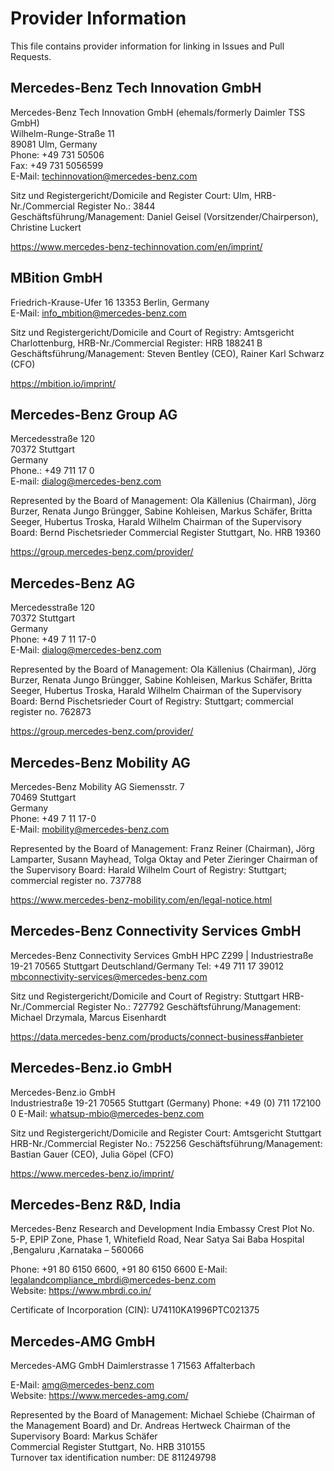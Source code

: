 # Provider Information

This file contains provider information for linking in Issues and Pull Requests.


## Mercedes-Benz Tech Innovation GmbH

Mercedes-Benz Tech Innovation GmbH (ehemals/formerly Daimler TSS GmbH)  
Wilhelm-Runge-Straße 11  
89081 Ulm, Germany  
Phone: +49 731 50506  
Fax: +49 731 5056599  
E-Mail: techinnovation@mercedes-benz.com

Sitz und Registergericht/Domicile and Register Court: Ulm, HRB-Nr./Commercial Register No.: 3844  
Geschäftsführung/Management: Daniel Geisel (Vorsitzender/Chairperson), Christine Luckert

<https://www.mercedes-benz-techinnovation.com/en/imprint/>

## MBition GmbH

Friedrich-Krause-Ufer 16
13353 Berlin, Germany  
E-Mail: info_mbition@mercedes-benz.com  

Sitz und Registergericht/Domicile and Court of Registry: Amtsgericht Charlottenburg, HRB-Nr./Commercial Register: HRB 188241 B   
Geschäftsführung/Management: Steven Bentley (CEO), Rainer Karl Schwarz (CFO)

<https://mbition.io/imprint/>

## Mercedes-Benz Group AG

Mercedesstraße 120  
70372 Stuttgart   
Germany   
Phone.: +49 711 17 0   
E-mail: dialog@mercedes-benz.com  

Represented by the Board of Management:
Ola Källenius (Chairman), Jörg Burzer, Renata Jungo Brüngger, Sabine Kohleisen, Markus Schäfer, Britta Seeger, Hubertus Troska, Harald Wilhelm
Chairman of the Supervisory Board: Bernd Pischetsrieder
Commercial Register Stuttgart, No. HRB 19360

<https://group.mercedes-benz.com/provider/>

## Mercedes-Benz AG

Mercedesstraße 120  
70372 Stuttgart  
Germany  
Phone: +49 7 11 17-0  
E-Mail: dialog@mercedes-benz.com  

Represented by the Board of Management:
Ola Källenius (Chairman), Jörg Burzer, Renata Jungo Brüngger, Sabine Kohleisen, Markus Schäfer, Britta Seeger, Hubertus Troska, Harald Wilhelm
Chairman of the Supervisory Board: Bernd Pischetsrieder
Court of Registry: Stuttgart; commercial register no. 762873

<https://group.mercedes-benz.com/provider/>

## Mercedes-Benz Mobility AG

Mercedes-Benz Mobility AG
Siemensstr. 7  
70469 Stuttgart  
Germany  
Phone: +49 7 11 17-0  
E-Mail: mobility@mercedes-benz.com  

Represented by the Board of Management:
Franz Reiner (Chairman), Jörg Lamparter, Susann Mayhead, Tolga Oktay and Peter Zieringer
Chairman of the Supervisory Board: Harald Wilhelm
Court of Registry: Stuttgart; commercial register no. 737788

<https://www.mercedes-benz-mobility.com/en/legal-notice.html>

## Mercedes-Benz Connectivity Services GmbH

Mercedes-Benz Connectivity Services GmbH
HPC Z299 | Industriestraße 19-21
70565 Stuttgart
Deutschland/Germany
Tel: +49 711 17 39012
mbconnectivity-services@mercedes-benz.com

Sitz und Registergericht/Domicile and Court of Registry: Stuttgart HRB-Nr./Commercial Register No.: 727792
Geschäftsführung/Management: Michael Drzymala, Marcus Eisenhardt

<https://data.mercedes-benz.com/products/connect-business#anbieter>

## Mercedes-Benz.io GmbH

Mercedes-Benz.io GmbH   
Industriestraße 19-21 
70565 Stuttgart (Germany)
Phone: +49 (0) 711 172100 0
E-Mail: whatsup-mbio@mercedes-benz.com

Sitz und Registergericht/Domicile and Register Court: Amtsgericht Stuttgart HRB-Nr./Commercial Register No.: 752256
Geschäftsführung/Management: Bastian Gauer (CEO), Julia Göpel (CFO)

https://www.mercedes-benz.io/imprint/

## Mercedes-Benz R&D, India

Mercedes-Benz Research and Development India
Embassy Crest
Plot No. 5-P, EPIP Zone, Phase 1, Whitefield Road,
Near Satya Sai Baba Hospital ,Bengaluru ,Karnataka – 560066

Phone: +91 80 6150 6600, +91 80 6150 6600
E-Mail: legalandcompliance_mbrdi@mercedes-benz.com  
Website: https://www.mbrdi.co.in/
 
Certificate of Incorporation (CIN): U74110KA1996PTC021375

## Mercedes-AMG GmbH

Mercedes-AMG GmbH
Daimlerstrasse 1
71563 Affalterbach

E-Mail: amg@mercedes-benz.com  
Website: https://www.mercedes-amg.com/

Represented by the Board of Management:
Michael Schiebe (Chairman of the Management Board) and Dr. Andreas Hertweck
Chairman of the Supervisory Board: Markus Schäfer  
Commercial Register Stuttgart, No. HRB 310155  
Turnover tax identification number: DE 811249798  


